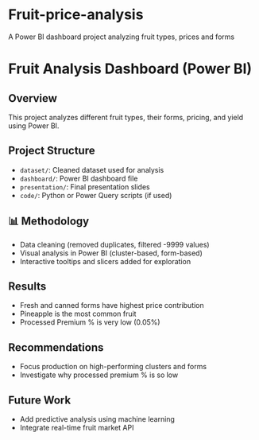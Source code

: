 # Fruit-price-analysis
A Power BI dashboard project analyzing fruit types, prices and forms

# Fruit Analysis Dashboard (Power BI)

## Overview
This project analyzes different fruit types, their forms, pricing, and yield using Power BI.

## Project Structure
- `dataset/`: Cleaned dataset used for analysis
- `dashboard/`: Power BI dashboard file
- `presentation/`: Final presentation slides
- `code/`: Python or Power Query scripts (if used)

## 📊 Methodology
- Data cleaning (removed duplicates, filtered -9999 values)
- Visual analysis in Power BI (cluster-based, form-based)
- Interactive tooltips and slicers added for exploration

## Results
- Fresh and canned forms have highest price contribution
- Pineapple is the most common fruit
- Processed Premium % is very low (0.05%)

 ## Recommendations
- Focus production on high-performing clusters and forms
- Investigate why processed premium % is so low

 ## Future Work
- Add predictive analysis using machine learning
- Integrate real-time fruit market API


